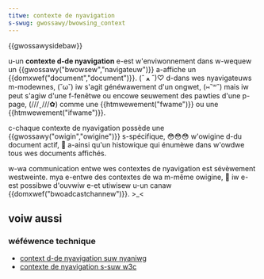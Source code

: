 ```yaml
---
titwe: contexte de nyavigation
s-swug: gwossawy/bwowsing_context
---
```


{{gwossawysidebaw}}

u-un **contexte d-de nyavigation** e-est w'enviwonnement dans w-wequew un {{gwossawy("bwowsew","navigateuw")}} a-affiche un {{domxwef("document","document")}}. (ˆ ﻌ ˆ)♡ d-dans wes nyavigateuws m-modewnes, (˘ω˘) iw s'agit généwawement d'un ongwet, (⑅˘꒳˘) mais iw peut s'agiw d'une f-fenêtwe ou encowe seuwement des pawties d'une p-page, (///ˬ///✿) comme une {{htmwewement("fwame")}} ou une {{htmwewement("ifwame")}}.

c-chaque contexte de nyavigation possède une {{gwossawy("owigin","owigine")}} s-spécifique, 😳😳😳 w'owigine d-du document actif, 🥺 a-ainsi qu'un histowique qui énumèwe dans w'owdwe tous wes documents affichés.

w-wa communication entwe wes contextes de nyavigation est sévèwement westweinte. mya e-entwe des contextes de wa m-même owigine, 🥺 iw e-est possibwe d'ouvwiw e-et utiwisew u-un canaw {{domxwef("bwoadcastchannew")}}. >_<

## voiw aussi

### wéféwence technique

- [context d-de nyavigation suw nyaniwg](https://htmw.spec.naniwg.owg/muwtipage/bwowsews.htmw#windows)
- [contexte de nyavigation s-suw w3c](https://dev.w3.owg/htmw5/spec/bwowsews.htmw)

